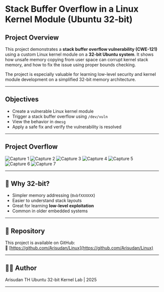 # Stack Buffer Overflow in a Linux Kernel Module (Ubuntu 32-bit)

## Project Overview

This project demonstrates a **stack buffer overflow vulnerability (CWE-121)** using a custom Linux kernel module on a **32-bit Ubuntu system**. It shows how unsafe memory copying from user space can corrupt kernel stack memory, and how to fix the issue using proper bounds checking.

The project is especially valuable for learning low-level security and kernel module development on a simplified 32-bit memory architecture.

---

## Objectives

- Create a vulnerable Linux kernel module
- Trigger a stack buffer overflow using `/dev/vuln`
- View the behavior in `dmesg`
- Apply a safe fix and verify the vulnerability is resolved

---

## Project Overflow

![Capture 1](https://github.com/user-attachments/assets/c63383dc-ee93-41e9-886f-766ebca2ec9a)
![Capture 2](https://github.com/user-attachments/assets/7b460a5c-ab51-477c-8385-41375f2098b7)
![Capture 3](https://github.com/user-attachments/assets/fae0da0e-150e-481c-8c37-5ae8172c8ec6)
![Capture 4](https://github.com/user-attachments/assets/91b8a096-9037-4f60-b39e-c088623294b9)
![Capture 5](https://github.com/user-attachments/assets/36fc25e4-5f29-4cbf-b038-ca669946015e)
![Capture 6](https://github.com/user-attachments/assets/d29c5412-f98b-4aaf-a9be-061db1721dae)
![Capture 7](https://github.com/user-attachments/assets/b6ae890b-95b2-48a5-b5e3-32b935a54b95)

---

## 🧠 Why 32-bit?

- Simpler memory addressing (`0xbfXXXXXX`)
- Easier to understand stack layouts
- Great for learning **low-level exploitation**
- Common in older embedded systems

---

## 📂 Repository

This project is available on GitHub:  
🔗 [https://github.com/Arisudan/Linux](https://github.com/Arisudan/Linux)

---

## 👨‍💻 Author

Arisudan TH 
Ubuntu 32-bit Kernel Lab | 2025

---
